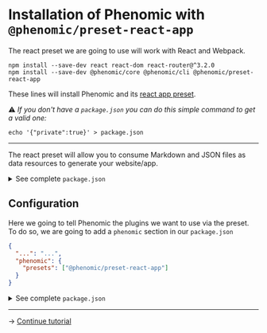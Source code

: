 # Installation of Phenomic with ``@phenomic/preset-react-app``

The react preset we are going to use will work with React and Webpack.

```console
npm install --save-dev react react-dom react-router@^3.2.0
npm install --save-dev @phenomic/core @phenomic/cli @phenomic/preset-react-app
```

These lines will install Phenomic and its [react app preset](https://github.com/phenomic/phenomic/tree/master/packages/preset-react-app).

⚠️ _If you don't have a ``package.json`` you can do this simple command to get
 a valid one:_
 
```console
echo '{"private":true}' > package.json
```

---

The react preset will allow you to consume Markdown and JSON files as data resources
to generate your website/app.

<details>
<summary>See complete <code>package.json</code></summary>
(versions might be more recent)

```json
{
  "private": true,
  "devDependencies": {
    "@phenomic/core": "^1.0.0-alpha.1",
    "@phenomic/cli": "^1.0.0-alpha.1",
    "@phenomic/preset-react-app": "^1.0.0-alpha.1",
    "react": "^16.0.0",
    "react-dom": "^16.0.0",
    "react-router": "^3.2.0"
  }
}
```

</details>

## Configuration

Here we going to tell Phenomic the plugins we want to use via the preset.
To do so, we are going to add a ``phenomic`` section in our ``package.json``

```json
{
  "...": "...",
  "phenomic": {
    "presets": ["@phenomic/preset-react-app"]
  }
}
```

<details>
<summary>See complete <code>package.json</code></summary>

```json
{
  "private": true,
  "devDependencies": {
    "@phenomic/core": "^1.0.0-alpha.1",
    "@phenomic/cli": "^1.0.0-alpha.1",
    "@phenomic/preset-react-app": "^1.0.0-alpha.1",
    "react": "^16.0.0",
    "react-dom": "^16.0.0",
    "react-router": "^3.2.0"
  },
  "phenomic": {
    "presets": ["@phenomic/preset-react-app"]
  }
}
```

</details>

---

→ [Continue tutorial](2.md)
